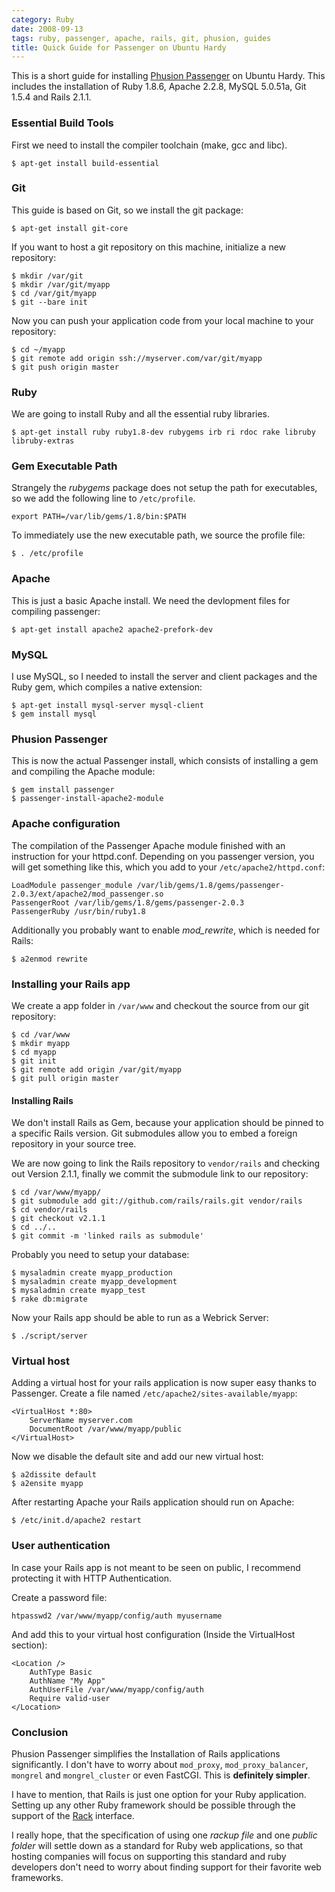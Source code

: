 ```yaml
--- 
category: Ruby
date: 2008-09-13
tags: ruby, passenger, apache, rails, git, phusion, guides
title: Quick Guide for Passenger on Ubuntu Hardy
---
```







This is a short guide for installing [Phusion Passenger][1] on Ubuntu
Hardy. This includes the installation of Ruby 1.8.6, Apache 2.2.8, 
MySQL 5.0.51a, Git 1.5.4 and Rails 2.1.1.


### Essential Build Tools

First we need to install the compiler toolchain (make, gcc and libc).

    $ apt-get install build-essential


### Git

This guide is based on Git, so we install the git package:
  
    $ apt-get install git-core

If you want to host a git repository on this machine, initialize a new
repository:

    $ mkdir /var/git
    $ mkdir /var/git/myapp
    $ cd /var/git/myapp
    $ git --bare init

Now you can push your application code from your local machine to your
repository:

    $ cd ~/myapp
    $ git remote add origin ssh://myserver.com/var/git/myapp
    $ git push origin master


### Ruby

We are going to install Ruby and all the essential ruby libraries.

    $ apt-get install ruby ruby1.8-dev rubygems irb ri rdoc rake libruby libruby-extras


### Gem Executable Path

Strangely the *rubygems* package does not setup the path for
executables, so we add the following line to `/etc/profile`.

    export PATH=/var/lib/gems/1.8/bin:$PATH

To immediately use the new executable path, we source the profile file:

    $ . /etc/profile


### Apache

This is just a basic Apache install. We need the devlopment files for compiling passenger:

    $ apt-get install apache2 apache2-prefork-dev


### MySQL

I use MySQL, so I needed to install the server and client packages and
the Ruby gem, which compiles a native extension:

    $ apt-get install mysql-server mysql-client
    $ gem install mysql


### Phusion Passenger

This is now the actual Passenger install, which consists of installing
a gem and compiling the Apache module:

    $ gem install passenger
    $ passenger-install-apache2-module


### Apache configuration

The compilation of the Passenger Apache
module finished with an instruction for your httpd.conf. Depending on
you passenger version, you will get something like this, which you add
to your `/etc/apache2/httpd.conf`:

    LoadModule passenger_module /var/lib/gems/1.8/gems/passenger-2.0.3/ext/apache2/mod_passenger.so
    PassengerRoot /var/lib/gems/1.8/gems/passenger-2.0.3
    PassengerRuby /usr/bin/ruby1.8

Additionally you probably want to enable *mod_rewrite*, which is
needed for Rails:

    $ a2enmod rewrite


### Installing your Rails app

We create a app folder in `/var/www` and checkout the source from our
git repository:

    $ cd /var/www
    $ mkdir myapp
    $ cd myapp
    $ git init
    $ git remote add origin /var/git/myapp
    $ git pull origin master


#### Installing Rails

We don't install Rails as Gem, because your application should be
pinned to a specific Rails version. Git submodules allow you to embed
a foreign repository in your source tree. 

We are now going to link the Rails repository to `vendor/rails` and
checking out Version 2.1.1, finally we commit the submodule link to
our repository:

    $ cd /var/www/myapp/
    $ git submodule add git://github.com/rails/rails.git vendor/rails
    $ cd vendor/rails
    $ git checkout v2.1.1
    $ cd ../..
    $ git commit -m 'linked rails as submodule'

Probably you need to setup your database:

    $ mysaladmin create myapp_production
    $ mysaladmin create myapp_development
    $ mysaladmin create myapp_test
    $ rake db:migrate

Now your Rails app should be able to run as a Webrick Server:

    $ ./script/server
   

### Virtual host

Adding a virtual host for your rails application is now super easy
thanks to Passenger. Create a file named
`/etc/apache2/sites-available/myapp`:

    <VirtualHost *:80>
        ServerName myserver.com
        DocumentRoot /var/www/myapp/public
    </VirtualHost>

Now we disable the default site and add our new virtual host:

    $ a2dissite default
    $ a2ensite myapp

After restarting Apache your Rails application should run on Apache:

    $ /etc/init.d/apache2 restart


### User authentication

In case your Rails app is not meant to be seen on public, I recommend
protecting it with HTTP Authentication.

Create a password file:

    htpasswd2 /var/www/myapp/config/auth myusername


And add this to your virtual host configuration (Inside the
VirtualHost section):

    <Location />
        AuthType Basic
        AuthName "My App"
        AuthUserFile /var/www/myapp/config/auth
        Require valid-user
    </Location>


### Conclusion

Phusion Passenger simplifies the Installation of Rails applications
significantly. I don't have to worry about `mod_proxy`,
`mod_proxy_balancer`, `mongrel` and `mongrel_cluster` or even
FastCGI. This is **definitely simpler**.

I have to mention, that Rails is just one option for your Ruby
application. Setting up any other Ruby framework should be possible
through the support of the [Rack][3] interface. 

I really hope, that the specification of using one *rackup file* and
one *public folder* will settle down as a standard for Ruby web
applications, so that hosting companies will focus on supporting this
standard and ruby developers don't need to worry about finding support
for their favorite web frameworks.



[1]: http://www.modrails.com/
[2]: http://www.github.com/
[3]: http://rack.rubyforge.org/
